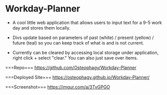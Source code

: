 # Workday-Planner

* A cool little web application that allows users to input text for a 9-5 work day and stores them locally. 

* Divs update based on parameters of past (white) / present (yellow) / future (teal) so you can keep track of what is and is not current. 

* Currently can be cleared by accessing local storage under application, right click + select "clear." You can also just save over items. 

===Repo===
https://github.com/Osteophagy/Workday-Planner

===Deployed Site===
https://osteophagy.github.io/Workday-Planner/

===Screenshot===
https://imgur.com/a/3TvGPGO
